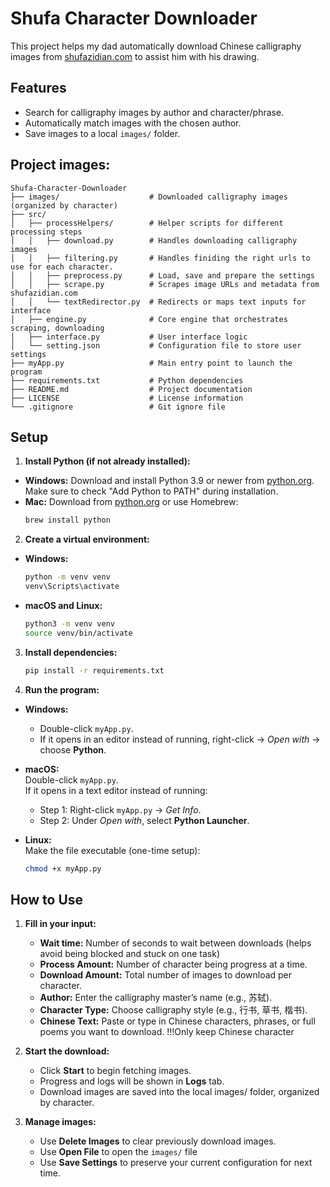# Shufa Character Downloader
This project helps my dad automatically download Chinese calligraphy images from [shufazidian.com](http://shufazidian.com/s.php) to assist him with his drawing.

## Features
- Search for calligraphy images by author and character/phrase.
- Automatically match images with the chosen author.
- Save images to a local `images/` folder.

## Project images:
```
Shufa-Character-Downloader
├── images/                    # Downloaded calligraphy images (organized by character)
├── src/
│   ├── processHelpers/        # Helper scripts for different processing steps
│   │   ├── download.py        # Handles downloading calligraphy images
│   │   ├── filtering.py       # Handles finiding the right urls to use for each character.
│   │   ├── preprocess.py      # Load, save and prepare the settings
│   │   ├── scrape.py          # Scrapes image URLs and metadata from shufazidian.com
│   │   └── textRedirector.py  # Redirects or maps text inputs for interface
│   ├── engine.py              # Core engine that orchestrates scraping, downloading
│   ├── interface.py           # User interface logic
│   └── setting.json           # Configuration file to store user settings
├── myApp.py                   # Main entry point to launch the program
├── requirements.txt           # Python dependencies
├── README.md                  # Project documentation
├── LICENSE                    # License information
└── .gitignore                 # Git ignore file
```

## Setup

1. **Install Python (if not already installed):**
- **Windows:** Download and install Python 3.9 or newer from [python.org](https://www.python.org/downloads/).  
    Make sure to check "Add Python to PATH" during installation.
- **Mac:** Download from [python.org](https://www.python.org/downloads/) or use Homebrew:
    ```bash
    brew install python
    ```

2. **Create a virtual environment:**
- **Windows:**
    ```bat
    python -m venv venv
    venv\Scripts\activate
    ```
- **macOS and Linux:**
    ```bash
    python3 -m venv venv
    source venv/bin/activate
    ```

3. **Install dependencies:**
    ```bash
    pip install -r requirements.txt
    ```

4. **Run the program:**
- **Windows:**  
    - Double-click `myApp.py`.
    - If it opens in an editor instead of running, right-click → *Open with* → choose **Python**.

- **macOS:**  
Double-click `myApp.py`.  
If it opens in a text editor instead of running:  
    - Step 1: Right-click `myApp.py` → *Get Info*.  
    - Step 2: Under *Open with*, select **Python Launcher**.  

- **Linux:**  
Make the file executable (one-time setup):  
    ```bash
    chmod +x myApp.py

## How to Use

1. **Fill in your input:**
    - **Wait time:** Number of seconds to wait between downloads (helps avoid being blocked and stuck on one task)
    - **Process Amount:** Number of character being progress at a time.
    - **Download Amount:** Total number of images to download per character.
    - **Author:** Enter the calligraphy master’s name (e.g., 苏轼).
    - **Character Type:** Choose calligraphy style (e.g., 行书, 草书, 楷书).
    - **Chinese Text:** Paste or type in Chinese characters, phrases, or full poems you want to download. !!!Only keep Chinese character

2. **Start the download:**
    - Click **Start** to begin fetching images.
    - Progress and logs will be shown in **Logs** tab.
    - Download images are saved into the local images/ folder, organized by character.

3. **Manage images:**
    - Use **Delete Images** to clear previously download images.
    - Use **Open File** to open the `images/` file 
    - Use **Save Settings** to preserve your current configuration for next time.
